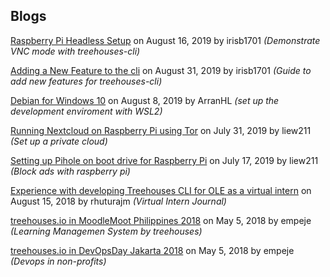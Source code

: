 
## Blogs
[Raspberry Pi Headless Setup](20190816-headless.md) on August 16, 2019 by irisb1701  *(Demonstrate VNC mode with treehouses-cli)*

[Adding a New Feature to the cli](20190831-newfeature.md) on August 31, 2019 by irisb1701 *(Guide to add new features for treehouses-cli)*

[Debian for Windows 10](20190808-debianforwindows.md) on August 8, 2019 by ArranHL *(set up the development enviroment with WSL2)*

[Running Nextcloud on Raspberry Pi using Tor](20190731-nextcloud-tor.md) on July 31, 2019 by liew211 *(Set up a private cloud)*

[Setting up Pihole on boot drive for Raspberry Pi](20190717-pihole.md) on July 17, 2019 by liew211 *(Block ads with raspberry pi)*

[Experience with developing Treehouses CLI for OLE as a virtual intern](20180815-CLIVIexp.md) on August 15, 2018 by rhuturajm *(Virtual Intern Journal)*

[treehouses.io in MoodleMoot Philippines 2018](20180505-moodlemootph18.md) on May 5, 2018 by empeje *(Learning Managemen System by treehouses)*

[treehouses.io in DevOpsDay Jakarta 2018](20180505-devopsdayjkt18.md) on May 5, 2018 by empeje *(Devops in non-profits)*
